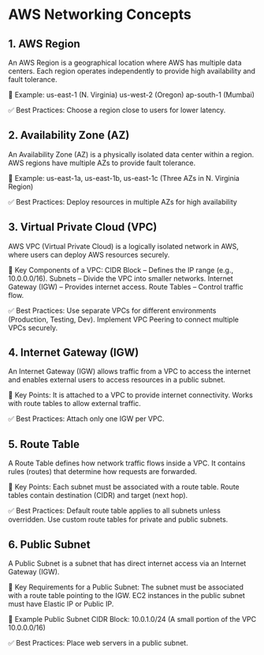 # AWS Networking Concepts

## 1. AWS Region
An AWS Region is a geographical location where AWS has multiple data centers. Each region operates independently to provide high availability and fault tolerance.

🔹 Example:
us-east-1 (N. Virginia)
us-west-2 (Oregon)
ap-south-1 (Mumbai)

✅ Best Practices:
Choose a region close to users for lower latency.


## 2. Availability Zone (AZ)
An Availability Zone (AZ) is a physically isolated data center within a region. AWS regions have multiple AZs to provide fault tolerance.

🔹 Example:
us-east-1a, us-east-1b, us-east-1c (Three AZs in N. Virginia Region)

✅ Best Practices:
Deploy resources in multiple AZs for high availability


## 3. Virtual Private Cloud (VPC)
AWS VPC (Virtual Private Cloud) is a logically isolated network in AWS, where users can deploy AWS resources securely.

🔹 Key Components of a VPC:
CIDR Block – Defines the IP range (e.g., 10.0.0.0/16).
Subnets – Divide the VPC into smaller networks.
Internet Gateway (IGW) – Provides internet access.
Route Tables – Control traffic flow.

✅ Best Practices:
Use separate VPCs for different environments (Production, Testing, Dev).
Implement VPC Peering to connect multiple VPCs securely.


## 4. Internet Gateway (IGW)
An Internet Gateway (IGW) allows traffic from a VPC to access the internet and enables external users to access resources in a public subnet.

🔹 Key Points:
It is attached to a VPC to provide internet connectivity.
Works with route tables to allow external traffic.

✅ Best Practices:
Attach only one IGW per VPC.


## 5. Route Table
A Route Table defines how network traffic flows inside a VPC. It contains rules (routes) that determine how requests are forwarded.

🔹 Key Points:
Each subnet must be associated with a route table.
Route tables contain destination (CIDR) and target (next hop).

✅ Best Practices:
Default route table applies to all subnets unless overridden.
Use custom route tables for private and public subnets.

## 6. Public Subnet
A Public Subnet is a subnet that has direct internet access via an Internet Gateway (IGW).

🔹 Key Requirements for a Public Subnet:
The subnet must be associated with a route table pointing to the IGW.
EC2 instances in the public subnet must have Elastic IP or Public IP.

🔹 Example Public Subnet CIDR Block:
10.0.1.0/24 (A small portion of the VPC 10.0.0.0/16)

✅ Best Practices:
Place web servers in a public subnet.